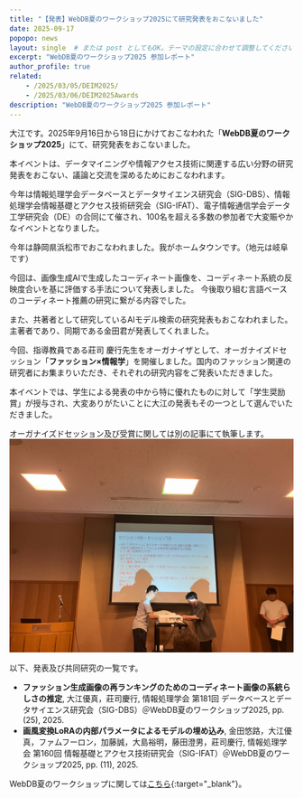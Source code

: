 ```yaml
---
title: "【発表】WebDB夏のワークショップ2025にて研究発表をおこないました"
date: 2025-09-17
popopo: news
layout: single  # または post としてもOK。テーマの設定に合わせて調整してください。
excerpt: "WebDB夏のワークショップ2025 参加レポート"
author_profile: true
related:
    - /2025/03/05/DEIM2025/
    - /2025/03/06/DEIM2025Awards
description: "WebDB夏のワークショップ2025 参加レポート"
---
```


大江です。2025年9月16日から18日にかけておこなわれた「**WebDB夏のワークショップ2025**」にて、研究発表をおこないました。

本イベントは、データマイニングや情報アクセス技術に関連する広い分野の研究発表をおこない、議論と交流を深めるためにおこなわれます。

今年は情報処理学会データベースとデータサイエンス研究会（SIG-DBS）、情報処理学会情報基礎とアクセス技術研究会（SIG-IFAT）、電子情報通信学会データ工学研究会（DE）の合同にて催され、100名を超える多数の参加者で大変賑やかなイベントとなりました。

今年は静岡県浜松市でおこなわれました。我がホームタウンです。（地元は岐阜です）

今回は、画像生成AIで生成したコーディネート画像を、コーディネート系統の反映度合いを基に評価する手法について発表しました。
今後取り組む言語ベースのコーディネート推薦の研究に繋がる内容でした。

また、共著者として研究しているAIモデル検索の研究発表もおこなわれました。
主著者であり、同期である金田君が発表してくれました。

今回、指導教員である莊司 慶行先生をオーガナイザとして、オーガナイズドセッション「**ファッション×情報学**」を開催しました。国内のファッション関連の研究者にお集まりいただき、それぞれの研究内容をご発表いただきました。

本イベントでは、学生による発表の中から特に優れたものに対して「学生奨励賞」が授与され、大変ありがたいことに大江の発表もその一つとして選んでいただきました。

オーガナイズドセッション及び受賞に関しては別の記事にて執筆します。
![写真](/assets/img/posts/20250917/webdb2025.jpg)


以下、発表及び共同研究の一覧です。

- **ファッション生成画像の再ランキングのためのコーディネート画像の系統らしさの推定**, 大江優真，莊司慶行, 情報処理学会 第181回 データベースとデータサイエンス研究会（SIG-DBS）＠WebDB夏のワークショップ2025, pp. (25), 2025.
- **画風変換LoRAの内部パラメータによるモデルの埋め込み**, 金田悠路，大江優真，ファムフーロン，加藤誠，大島裕明，藤田澄男，莊司慶行, 情報処理学会 第160回 情報基礎とアクセス技術研究会（SIG-IFAT）＠WebDB夏のワークショップ2025, pp. (11), 2025.

WebDB夏のワークショップに関しては[こちら](https://db-event.jpn.org/webdbw2025/){:target="_blank"}。